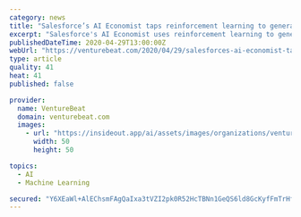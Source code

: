 ```yaml
---
category: news
title: "Salesforce’s AI Economist taps reinforcement learning to generate optimal tax policies"
excerpt: "Salesforce's AI Economist uses reinforcement learning to generate economic policies that achieve specific societal outcomes."
publishedDateTime: 2020-04-29T13:00:00Z
webUrl: "https://venturebeat.com/2020/04/29/salesforces-ai-economist-taps-reinforcement-learning-to-generate-optimal-tax-policies/"
type: article
quality: 41
heat: 41
published: false

provider:
  name: VentureBeat
  domain: venturebeat.com
  images:
    - url: "https://insideout.app/ai/assets/images/organizations/venturebeat.com-50x50.jpg"
      width: 50
      height: 50

topics:
  - AI
  - Machine Learning

secured: "Y6XEaWl+AlEChsmFAgQaIxa3tVZI2pk0R52HcTBNn1GeQS6ld8GcKyfFmTrHfZ0eLp+vPaw1AaCHi03XSGNqG3BOjVtTYimdxiCcwWwuPxXKsm0/oMYlGJuE3ihm41zjWVIR/hUZMZ+awm1vA+FhnLOyFhtcY8YFvJpKuOQh7W5wqOa8ED1B89Cmz0gUOp73x2KGcSuO6tplUFUD91S1iB2WU+PiIEoH4Zh0b5r3XgHnkkfA8ib8NJjg/CIQup+ep7ARNFrJK1UygRhyjF4ljznsvHEffqLW9B8VMarcZPH0pxppxr9nvta2HOYy3yGUwf0lPaNWYe+MUra4iBfaeAyfbcwrUJF9245XT8gym15ImCTaS70JzHoADelY2/9TGlsWltG60NueVcxyIkZ2i/f+Ee6uJSUGPpbGficy5DUjhy3m65kfVBKgtMYUmlrTh3IVgA7IOM3QT+xlIzlvomHGJBtnPZFhVMr2GAKHuD0=;H8ZFxHOmCwmjdbErNHY8hQ=="
---
```


